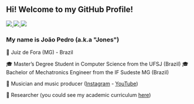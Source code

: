 ## Hi! Welcome to my GitHub Profile!

<p align="left">
  <a href="mailto:joaopedromoliveira1996@gmail.com" alt="Gmail " target="_blank" rel="noreferrer noopener">
    <img src="https://img.shields.io/badge/-Gmail-FF0000?style=flat-square&labelColor=FF0000&logo=gmail&logoColor=white&link=mailto:joaopedromoliveira1996@gmail.com" />
  </a>

  <a href="https://www.linkedin.com/in/joaopedromendesoliv/" alt="Linkedin" target="_blank" rel="noreferrer noopener">
    <img src="https://img.shields.io/badge/-Linkedin-0e76a8?style=flat-square&logo=Linkedin&logoColor=white&link=https://www.linkedin.com/in/joaopedromendesoliv/" />
  </a>

  <a href="https://api.whatsapp.com/send?phone=5532991360295" alt="WhatsApp" target="_blank" rel="noreferrer noopener">
    <img src="https://img.shields.io/badge/-WhatsApp-25d366?style=flat-square&labelColor=25d366&logo=whatsapp&logoColor=white&link=https://api.whatsapp.com/send?phone=5532991360295" />
  </a>
</p>  

### My name is João Pedro (a.k.a "Jones")

<p align="left">
  📌 Juiz de Fora (MG) - Brazil
</p>
<p align="left">
  🎓 Master’s Degree Student in Computer Science from the UFSJ (Brazil)
  🎓 Bachelor of Mechatronics Engineer from the IF Sudeste MG (Brazil)
</p>
<p align="left">
  🎹 Musician and music producer (<a href="https://www.instagram.com/jonesmendesmusic/" alt="Instagram" target="_blank" rel="noreferrer noopener">Instagram</a> - <a href="https://www.youtube.com/channel/UC-jjPWs9154hKTBbF_zHwnw?view_as=subscriber&pbjreload=101" alt="YouTube" target="_blank" rel="noreferrer noopener">YouTube</a>)
</p>
<p align="left">
  🔎 Researcher (you could see my academic curriculum <a href="http://lattes.cnpq.br/9159094863227542" target="_blank" rel="noreferrer noopener">here</a>)
</p>
